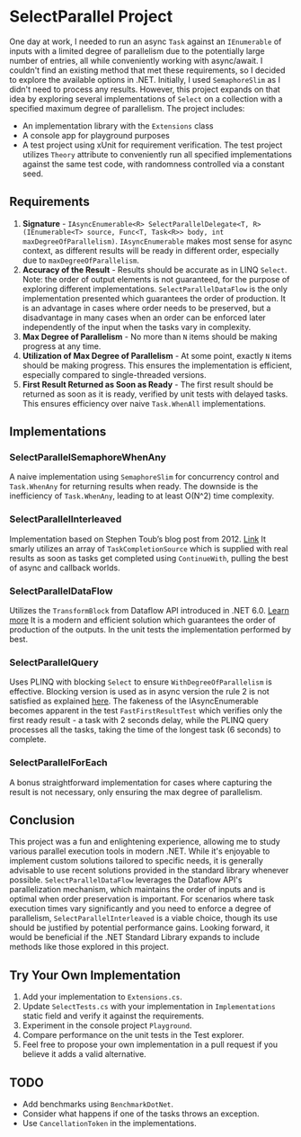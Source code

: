 # SelectParallel Project

One day at work, I needed to run an async `Task` against an `IEnumerable` of inputs with a limited degree of parallelism due to the potentially large number of entries, all while conveniently working with async/await. I couldn't find an existing method that met these requirements, so I decided to explore the available options in .NET. Initially, I used `SemaphoreSlim` as I didn't need to process any results. However, this project expands on that idea by exploring several implementations of `Select` on a collection with a specified maximum degree of parallelism. The project includes:

- An implementation library with the `Extensions` class
- A console app for playground purposes
- A test project using xUnit for requirement verification. The test project utilizes `Theory` attribute to conveniently run all specified implementations against the same test code, with randomness controlled via a constant seed.

## Requirements

1. **Signature** - `IAsyncEnumerable<R> SelectParallelDelegate<T, R>(IEnumerable<T> source, Func<T, Task<R>> body, int maxDegreeOfParallelism)`. `IAsyncEnumerable` makes most sense for async context, as different results will be ready in different order, especially due to `maxDegreeOfParallelism`.
2. **Accuracy of the Result** - Results should be accurate as in LINQ `Select`. Note: the order of output elements is not guaranteed, for the purpose of exploring different implementations. `SelectParallelDataFlow` is the only implementation presented which guarantees the order of production. It is an advantage in cases where order needs to be preserved, but a disadvantage in many cases when an order can be enforced later independently of the input when the tasks vary in complexity.
3. **Max Degree of Parallelism** - No more than `N` items should be making progress at any time.
4. **Utilization of Max Degree of Parallelism** - At some point, exactly `N` items should be making progress. This ensures the implementation is efficient, especially compared to single-threaded versions.
5. **First Result Returned as Soon as Ready** - The first result should be returned as soon as it is ready, verified by unit tests with delayed tasks. This ensures efficiency over naive `Task.WhenAll` implementations.

## Implementations

### SelectParallelSemaphoreWhenAny
A naive implementation using `SemaphoreSlim` for concurrency control and `Task.WhenAny` for returning results when ready. The downside is the inefficiency of `Task.WhenAny`, leading to at least O(N^2) time complexity.

### SelectParallelInterleaved
Implementation based on Stephen Toub’s blog post from 2012. [Link](https://devblogs.microsoft.com/pfxteam/processing-tasks-as-they-complete/) It smarly utilizes an array of `TaskCompletionSource` which is supplied with real results as soon as tasks get completed using `ContinueWith`, pulling the best of async and callback worlds.

### SelectParallelDataFlow
Utilizes the `TransformBlock` from Dataflow API introduced in .NET 6.0. [Learn more](https://learn.microsoft.com/en-us/dotnet/standard/parallel-programming/dataflow-task-parallel-library) It is a modern and efficient solution which guarantees the order of production of the outputs. In the unit tests the implementation performed by best.

### SelectParallelQuery
Uses PLINQ with blocking `Select` to ensure `WithDegreeOfParallelism` is effective. Blocking version is used as in async version the rule 2 is not satisfied as explained [here](https://devblogs.microsoft.com/pfxteam/paralleloptions-maxdegreeofparallelism-vs-plinqs-withdegreeofparallelism/). The fakeness of the IAsyncEnumerable becomes apparent in the test `FastFirstResultTest` which verifies only the first ready result - a task with 2 seconds delay, while the PLINQ query processes all the tasks, taking the time of the longest task (6 seconds) to complete.

### SelectParallelForEach
A bonus straightforward implementation for cases where capturing the result is not necessary, only ensuring the max degree of parallelism.

## Conclusion

This project was a fun and enlightening experience, allowing me to study various parallel execution tools in modern .NET. While it's enjoyable to implement custom solutions tailored to specific needs, it is generally advisable to use recent solutions provided in the standard library whenever possible. 
`SelectParallelDataFlow` leverages the Dataflow API's parallelization mechanism, which maintains the order of inputs and is optimal when order preservation is important. For scenarios where task execution times vary significantly and you need to enforce a degree of parallelism, `SelectParallelInterleaved` is a viable choice, though its use should be justified by potential performance gains.
Looking forward, it would be beneficial if the .NET Standard Library expands to include methods like those explored in this project.

## Try Your Own Implementation

1. Add your implementation to `Extensions.cs`.
2. Update `SelectTests.cs` with your implementation in `Implementations` static field and verify it against the requirements.
3. Experiment in the console project `Playground`.
4. Compare performance on the unit tests in the Test explorer.
5. Feel free to propose your own implementation in a pull request if you believe it adds a valid alternative.

## TODO
- Add benchmarks using `BenchmarkDotNet`.
- Consider what happens if one of the tasks throws an exception.
- Use `CancellationToken` in the implementations.